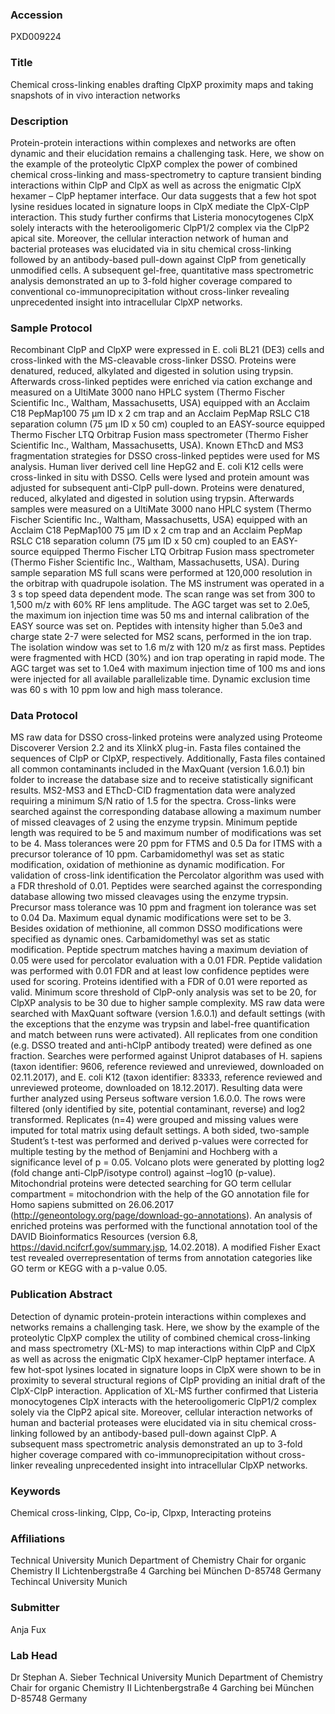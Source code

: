 ### Accession
PXD009224

### Title
Chemical cross-linking enables drafting ClpXP proximity maps and taking snapshots of in vivo interaction networks

### Description
Protein-protein interactions within complexes and networks are often dynamic and their elucidation remains a challenging task. Here, we show on the example of the proteolytic ClpXP complex the power of combined chemical cross-linking and mass-spectrometry to capture transient binding interactions within ClpP and ClpX as well as across the enigmatic ClpX hexamer – ClpP heptamer interface. Our data suggests that a few hot spot lysine residues located in signature loops in ClpX mediate the ClpX-ClpP interaction. This study further confirms that Listeria monocytogenes ClpX solely interacts with the heterooligomeric ClpP1/2 complex via the ClpP2 apical site. Moreover, the cellular interaction network of human and bacterial proteases was elucidated via in situ chemical cross-linking followed by an antibody-based pull-down against ClpP from genetically unmodified cells. A subsequent gel-free, quantitative mass spectrometric analysis demonstrated an up to 3-fold higher coverage compared to conventional co-immunoprecipitation without cross-linker revealing unprecedented insight into intracellular ClpXP networks.

### Sample Protocol
Recombinant ClpP and ClpXP were expressed in E. coli BL21 (DE3) cells and cross-linked with the MS-cleavable cross-linker DSSO. Proteins were denatured, reduced, alkylated and digested in solution using trypsin. Afterwards cross-linked peptides were enriched via cation exchange and measured on a UltiMate 3000 nano HPLC system (Thermo Fischer Scientific Inc., Waltham, Massachusetts, USA) equipped with an Acclaim C18 PepMap100 75 µm ID x 2 cm trap and an Acclaim PepMap RSLC C18 separation column (75 µm ID x 50 cm) coupled to an EASY-source equipped Thermo Fischer LTQ Orbitrap Fusion mass spectrometer (Thermo Fisher Scientific Inc., Waltham, Massachusetts, USA). Known EThcD and MS3 fragmentation strategies for DSSO cross-linked peptides were used for MS analysis. Human liver derived cell line HepG2 and E. coli K12 cells were cross-linked in situ with DSSO. Cells were lysed and protein amount was adjusted for subsequent anti-ClpP pull-down. Proteins were denatured, reduced, alkylated and digested in solution using trypsin. Afterwards samples were measured on a UltiMate 3000 nano HPLC system (Thermo Fischer Scientific Inc., Waltham, Massachusetts, USA) equipped with an Acclaim C18 PepMap100 75 µm ID x 2 cm trap and an Acclaim PepMap RSLC C18 separation column (75 µm ID x 50 cm) coupled to an EASY-source equipped Thermo Fischer LTQ Orbitrap Fusion mass spectrometer (Thermo Fisher Scientific Inc., Waltham, Massachusetts, USA). During sample separation MS full scans were performed at 120,000 resolution in the orbitrap with quadrupole isolation. The MS instrument was operated in a 3 s top speed data dependent mode. The scan range was set from 300 to 1,500 m/z with 60% RF lens amplitude. The AGC target was set to 2.0e5, the maximum ion injection time was 50 ms and internal calibration of the EASY source was set on. Peptides with intensity higher than 5.0e3 and charge state 2-7 were selected for MS2 scans, performed in the ion trap. The isolation window was set to 1.6 m/z with 120 m/z as first mass. Peptides were fragmented with HCD (30%) and ion trap operating in rapid mode. The AGC target was set to 1.0e4 with maximum injection time of 100 ms and ions were injected for all available parallelizable time. Dynamic exclusion time was 60 s with 10 ppm low and high mass tolerance.

### Data Protocol
MS raw data for DSSO cross-linked proteins were analyzed using Proteome Discoverer Version 2.2 and its XlinkX plug-in. Fasta files contained the sequences of ClpP or ClpXP, respectively. Additionally, Fasta files contained all common contaminants included in the MaxQuant (version 1.6.0.1) bin folder to increase the database size and to receive statistically significant results. MS2-MS3 and EThcD-CID fragmentation data were analyzed requiring a minimum S/N ratio of 1.5 for the spectra. Cross-links were searched against the corresponding database allowing a maximum number of missed cleavages of 2 using the enzyme trypsin. Minimum peptide length was required to be 5 and maximum number of modifications was set to be 4. Mass tolerances were 20 ppm for FTMS and 0.5 Da for ITMS with a precursor tolerance of 10 ppm. Carbamidomethyl was set as static modification, oxidation of methionine as dynamic modification. For validation of cross-link identification the Percolator algorithm was used with a FDR threshold of 0.01. Peptides were searched against the corresponding database allowing two missed cleavages using the enzyme trypsin. Precursor mass tolerance was 10 ppm and fragment ion tolerance was set to 0.04 Da. Maximum equal dynamic modifications were set to be 3. Besides oxidation of methionine, all common DSSO modifications were specified as dynamic ones. Carbamidomethyl was set as static modification. Peptide spectrum matches having a maximum deviation of 0.05 were used for percolator evaluation with a 0.01 FDR. Peptide validation was performed with 0.01 FDR and at least low confidence peptides were used for scoring. Proteins identified with a FDR of 0.01 were reported as valid. Minimum score threshold of ClpP-only analysis was set to be 20, for ClpXP analysis to be 30 due to higher sample complexity. MS raw data were searched with MaxQuant software (version 1.6.0.1) and default settings (with the exceptions that the enzyme was trypsin and label-free quantification and match between runs were activated). All replicates from one condition (e.g. DSSO treated and anti-hClpP antibody treated) were defined as one fraction. Searches were performed against Uniprot databases of H. sapiens (taxon identifier: 9606, reference reviewed and unreviewed, downloaded on 02.11.2017), and E. coli K12 (taxon identifier: 83333, reference reviewed and unreviewed proteome, downloaded on 18.12.2017). Resulting data were further analyzed using Perseus software version 1.6.0.0. The rows were filtered (only identified by site, potential contaminant, reverse) and log2 transformed. Replicates (n=4) were grouped and missing values were imputed for total matrix using default settings. A both sided, two-sample Student’s t-test was performed and derived p-values were corrected for multiple testing by the method of Benjamini and Hochberg with a significance level of p = 0.05. Volcano plots were generated by plotting log2 (fold change anti-ClpP/isotype control) against –log10 (p-value). Mitochondrial proteins were detected searching for GO term cellular compartment = mitochondrion with the help of the GO annotation file for Homo sapiens submitted on 26.06.2017 (http://geneontology.org/page/download-go-annotations). An analysis of enriched proteins was performed with the functional annotation tool of the DAVID Bioinformatics Resources (version 6.8, https://david.ncifcrf.gov/summary.jsp, 14.02.2018). A modified Fisher Exact test revealed overrepresentation of terms from annotation categories like GO term or KEGG with a p-value 0.05.

### Publication Abstract
Detection of dynamic protein-protein interactions within complexes and networks remains a challenging task. Here, we show by the example of the proteolytic ClpXP complex the utility of combined chemical cross-linking and mass spectrometry (XL-MS) to map interactions within ClpP and ClpX as well as across the enigmatic ClpX hexamer-ClpP heptamer interface. A few hot-spot lysines located in signature loops in ClpX were shown to be in proximity to several&#xa0;structural regions of ClpP providing an initial draft of the ClpX-ClpP interaction. Application of XL-MS further confirmed that Listeria monocytogenes ClpX interacts with the heterooligomeric ClpP1/2 complex solely via the ClpP2 apical site. Moreover,&#xa0;cellular interaction networks of human and bacterial proteases were elucidated via in situ chemical cross-linking followed by an antibody-based pull-down against ClpP. A subsequent mass spectrometric analysis demonstrated an up to 3-fold higher coverage compared with co-immunoprecipitation without cross-linker revealing unprecedented insight into intracellular ClpXP networks.

### Keywords
Chemical cross-linking, Clpp, Co-ip, Clpxp, Interacting proteins

### Affiliations
Technical University Munich Department of Chemistry Chair for organic Chemistry II  Lichtenbergstraße 4 Garching bei München D-85748 Germany
Techincal University Munich

### Submitter
Anja Fux

### Lab Head
Dr Stephan A. Sieber
Technical University Munich Department of Chemistry Chair for organic Chemistry II  Lichtenbergstraße 4 Garching bei München D-85748 Germany


